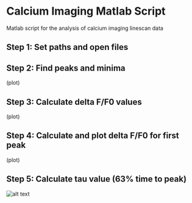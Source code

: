 # Calcium Imaging Matlab Script
Matlab script for the analysis of calcium imaging linescan data

## Step 1: Set paths and open files
## Step 2: Find peaks and minima
(plot)
## Step 3: Calculate delta F/F0 values
(plot)
## Step 4: Calculate and plot delta F/F0 for first peak
(plot)
## Step 5: Calculate tau value (63% time to peak) 
![alt text]([https://github.com/[username]/[reponame]/blob/[branch]/image.jpg?raw=true](https://github.com/arholman-ucsd/calcium-imaging-matlab-script/blob/main/2D_example_001.tif)https://github.com/arholman-ucsd/calcium-imaging-matlab-script/blob/main/2D_example_001.tif)




